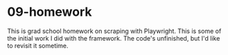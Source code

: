 # 09-homework
This is grad school homework on scraping with Playwright. This is some of the initial work I did with the framework. The code's unfinished, but I'd like to revisit it sometime. 
 
